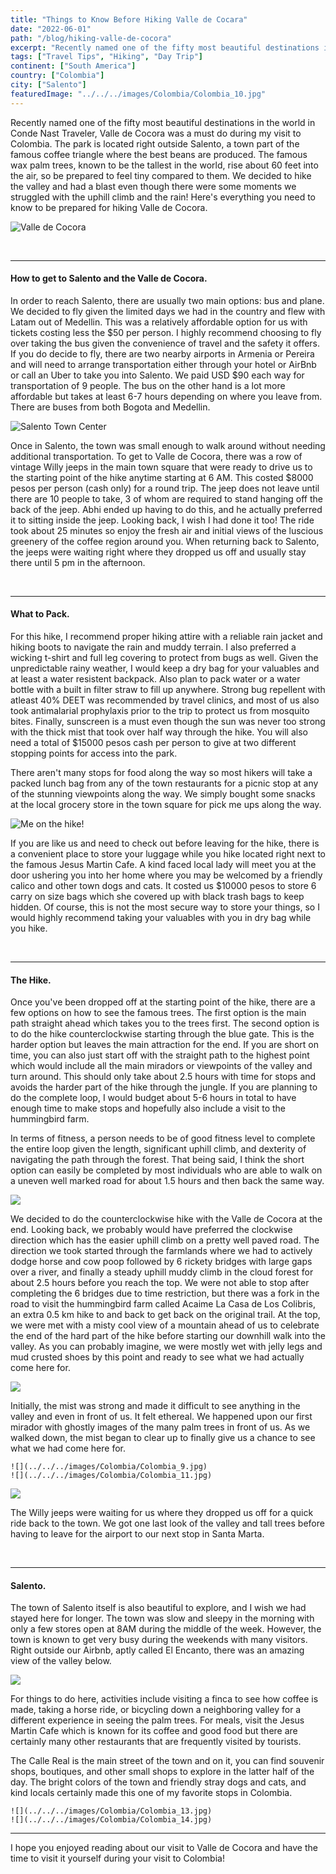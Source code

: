 ```yaml
---
title: "Things to Know Before Hiking Valle de Cocara"
date: "2022-06-01"
path: "/blog/hiking-valle-de-cocora"
excerpt: "Recently named one of the fifty most beautiful destinations in the world in Conde Nast Traveler, Valle de Cocora was a must do during my visit to Colombia."
tags: ["Travel Tips", "Hiking", "Day Trip"]
continent: ["South America"]
country: ["Colombia"]
city: ["Salento"]
featuredImage: "../../../images/Colombia/Colombia_10.jpg"
---
```


Recently named one of the fifty most beautiful destinations in the world in Conde Nast Traveler, Valle de Cocora was a must do during my visit to Colombia. The park is located right outside Salento, a town part of the famous coffee triangle where the best beans are produced. The famous wax palm trees, known to be the tallest in the world, rise about 60 feet into the air, so be prepared to feel tiny compared to them. We decided to hike the valley and had a blast even though there were some moments we struggled with the uphill climb and the rain! Here's everything you need to know to be prepared for hiking Valle de Cocora. 

![Valle de Cocora](../../../images/Colombia/Colombia_2.jpg)

&nbsp;

******

#### **How to get to Salento and the Valle de Cocora.**

In order to reach Salento, there are usually two main options: bus and plane. We decided to fly given the limited days we had in the country and flew with Latam out of Medellin. This was a relatively affordable option for us with tickets costing less the $50 per person. I highly recommend choosing to fly over taking the bus given the convenience of travel and the safety it offers. If you do decide to fly, there are two nearby airports in Armenia or Pereira and will need to arrange transportation either through your hotel or AirBnb or call an Uber to take you into Salento. We paid USD $90 each way for transportation of 9 people. The bus on the other hand is a lot more affordable but takes at least 6-7 hours depending on where you leave from. There are buses from both Bogota and Medellin.

![Salento Town Center](../../../images/Colombia/Colombia_3.jpg)

Once in Salento, the town was small enough to walk around without needing additional transportation. To get to Valle de Cocora, there was a row of vintage Willy jeeps in the main town square that were ready to drive us to the starting point of the hike anytime starting at 6 AM. This costed $8000 pesos per person (cash only) for a round trip. The jeep does not leave until there are 10 people to take, 3 of whom are required to stand hanging off the back of the jeep. Abhi ended up having to do this, and he actually preferred it to sitting inside the jeep. Looking back, I wish I had done it too! The ride took about 25 minutes so enjoy the fresh air and initial views of the luscious greenery of the coffee region around you. When returning back to Salento, the jeeps were waiting right where they dropped us off and usually stay there until 5 pm in the afternoon. 

&nbsp;

******
#### **What to Pack.**

For this hike, I recommend proper hiking attire with a reliable rain jacket and hiking boots to navigate the rain and muddy terrain. I also preferred a wicking t-shirt and full leg covering to protect from bugs as well. Given the unpredictable rainy weather, I would keep a dry bag for your valuables and at least a water resistent backpack. Also plan to pack water or a water bottle with a built in filter straw to fill up anywhere. Strong bug repellent with atleast 40% DEET was recommended by travel clinics, and most of us also took antimalarial prophylaxis prior to the trip to protect us from mosquito bites. Finally, sunscreen is a must even though the sun was never too strong with the thick mist that took over half way through the hike. You will also need a total of $15000 pesos cash per person to give at two different stopping points for access into the park.

There aren't many stops for food along the way so most hikers will take a packed lunch bag from any of the town restaurants for a picnic stop at any of the stunning viewpoints along the way. We simply bought some snacks at the local grocery store in the town square for pick me ups along the way.

![Me on the hike!](../../../images/Colombia/Colombia_4.jpg)

If you are like us and need to check out before leaving for the hike, there is a convenient place to store your luggage while you hike located right next to the famous Jesus Martin Cafe. A kind faced local lady will meet you at the door ushering you into her home where you may be welcomed by a friendly calico and other town dogs and cats. It costed us $10000 pesos to store 6 carry on size bags which she covered up with black trash bags to keep hidden. Of course, this is not the most secure way to store your things, so I would highly recommend taking your valuables with you in dry bag while you hike.

&nbsp;

******
#### **The Hike.**

Once you've been dropped off at the starting point of the hike, there are a few options on how to see the famous trees. The first option is the main path straight ahead which takes you to the trees first. The second option is to do the hike counterclockwise starting through the blue gate. This is the harder option but leaves the main attraction for the end. If you are short on time, you can also just start off with the straight path to the highest point which would include all the main miradors or viewpoints of the valley and turn around. This should only take about 2.5 hours with time for stops and avoids the harder part of the hike through the jungle. If you are planning to do the complete loop, I would budget about 5-6 hours in total to have enough time to make stops and hopefully also include a visit to the hummingbird farm.

In terms of fitness, a person needs to be of good fitness level to complete the entire loop given the length, significant uphill climb, and dexterity of navigating the path through the forest. That being said, I think the short option can easily be completed by most individuals who are able to walk on a uneven well marked road for about 1.5 hours and then back the same way.

![](../../../images/Colombia/Colombia_6.jpg)

We decided to do the counterclockwise hike with the Valle de Cocora at the end. Looking back, we probably would have preferred the clockwise direction which has the easier uphill climb on a pretty well paved road. The direction we took started through the farmlands where we had to actively dodge horse and cow poop followed by 6 rickety bridges with large gaps over a river, and finally a steady uphill muddy climb in the cloud forest for about 2.5 hours before you reach the top. We were not able to stop after completing the 6 bridges due to time restriction, but there was a fork in the road to visit the hummingbird farm called Acaime La Casa de Los Colibris, an extra 0.5 km hike to and back to get back on the original trail. At the top, we were met with a misty cool view of a mountain ahead of us to celebrate the end of the hard part of the hike before starting our downhill walk into the valley. As you can probably imagine, we were mostly wet with jelly legs and mud crusted shoes by this point and ready to see what we had actually come here for.

![](../../../images/Colombia/Colombia_8.jpg)

Initially, the mist was strong and made it difficult to see anything in the valley and even in front of us. It felt ethereal. We happened upon our first mirador with ghostly images of the many palm trees in front of us. As we walked down, the mist began to clear up to finally give us a chance to see what we had come here for. 

```grid|2|
![](../../../images/Colombia/Colombia_9.jpg)
![](../../../images/Colombia/Colombia_11.jpg) 
```

![](../../../images/Colombia/Colombia_1.jpg)

The Willy jeeps were waiting for us where they dropped us off for a quick ride back to the town. We got one last look of the valley and tall trees before having to leave for the airport to our next stop in Santa Marta. 


&nbsp;

******
#### **Salento.**

The town of Salento itself is also beautiful to explore, and I wish we had stayed here for longer. The town was slow and sleepy in the morning with only a few stores open at 8AM during the middle of the week. However, the town is known to get very busy during the weekends with many visitors. Right outside our Airbnb, aptly called El Encanto, there was an amazing view of the valley below. 

![](../../../images/Colombia/Colombia_12.jpg)

For things to do here, activities include visiting a finca to see how coffee is made, taking a horse ride, or bicycling down a neighboring valley for a different experience in seeing the palm trees. For meals, visit the Jesus Martin Cafe which is known for its coffee and good food but there are certainly many other restaurants that are frequently visited by tourists.

The Calle Real is the main street of the town and on it, you can find souvenir shops, boutiques, and other small shops to explore in the latter half of the day. The bright colors of the town and friendly stray dogs and cats, and kind locals certainly made this one of my favorite stops in Colombia. 

```grid|2|
![](../../../images/Colombia/Colombia_13.jpg)
![](../../../images/Colombia/Colombia_14.jpg) 
```

****

I hope you enjoyed reading about our visit to Valle de Cocora and have the time to visit it yourself during your visit to Colombia!